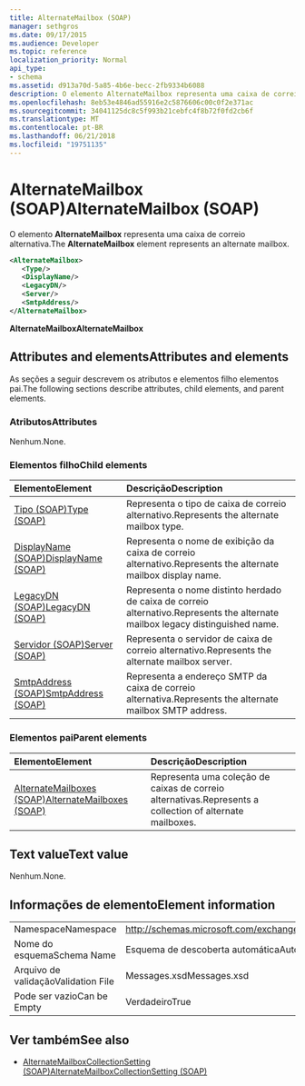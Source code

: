 ```yaml
---
title: AlternateMailbox (SOAP)
manager: sethgros
ms.date: 09/17/2015
ms.audience: Developer
ms.topic: reference
localization_priority: Normal
api_type:
- schema
ms.assetid: d913a70d-5a85-4b6e-becc-2fb9334b6088
description: O elemento AlternateMailbox representa uma caixa de correio alternativa.
ms.openlocfilehash: 8eb53e4846ad55916e2c5876606c00c0f2e371ac
ms.sourcegitcommit: 34041125dc8c5f993b21cebfc4f8b72f0fd2cb6f
ms.translationtype: MT
ms.contentlocale: pt-BR
ms.lasthandoff: 06/21/2018
ms.locfileid: "19751135"
---
```

# <a name="alternatemailbox-soap"></a><span data-ttu-id="08277-103">AlternateMailbox (SOAP)</span><span class="sxs-lookup"><span data-stu-id="08277-103">AlternateMailbox (SOAP)</span></span>

<span data-ttu-id="08277-104">O elemento **AlternateMailbox** representa uma caixa de correio alternativa.</span><span class="sxs-lookup"><span data-stu-id="08277-104">The **AlternateMailbox** element represents an alternate mailbox.</span></span> 
  
```XML
<AlternateMailbox>
   <Type/>
   <DisplayName/>
   <LegacyDN/>
   <Server/>
   <SmtpAddress/>
</AlternateMailbox>
```

 <span data-ttu-id="08277-105">**AlternateMailbox**</span><span class="sxs-lookup"><span data-stu-id="08277-105">**AlternateMailbox**</span></span>
## <a name="attributes-and-elements"></a><span data-ttu-id="08277-106">Attributes and elements</span><span class="sxs-lookup"><span data-stu-id="08277-106">Attributes and elements</span></span>

<span data-ttu-id="08277-107">As seções a seguir descrevem os atributos e elementos filho elementos pai.</span><span class="sxs-lookup"><span data-stu-id="08277-107">The following sections describe attributes, child elements, and parent elements.</span></span>
  
### <a name="attributes"></a><span data-ttu-id="08277-108">Atributos</span><span class="sxs-lookup"><span data-stu-id="08277-108">Attributes</span></span>

<span data-ttu-id="08277-109">Nenhum.</span><span class="sxs-lookup"><span data-stu-id="08277-109">None.</span></span>
  
### <a name="child-elements"></a><span data-ttu-id="08277-110">Elementos filho</span><span class="sxs-lookup"><span data-stu-id="08277-110">Child elements</span></span>

|<span data-ttu-id="08277-111">**Elemento**</span><span class="sxs-lookup"><span data-stu-id="08277-111">**Element**</span></span>|<span data-ttu-id="08277-112">**Descrição**</span><span class="sxs-lookup"><span data-stu-id="08277-112">**Description**</span></span>|
|:-----|:-----|
|[<span data-ttu-id="08277-113">Tipo (SOAP)</span><span class="sxs-lookup"><span data-stu-id="08277-113">Type (SOAP)</span></span>](type-soap.md) <br/> |<span data-ttu-id="08277-114">Representa o tipo de caixa de correio alternativo.</span><span class="sxs-lookup"><span data-stu-id="08277-114">Represents the alternate mailbox type.</span></span>  <br/> |
|[<span data-ttu-id="08277-115">DisplayName (SOAP)</span><span class="sxs-lookup"><span data-stu-id="08277-115">DisplayName (SOAP)</span></span>](displayname-soap.md) <br/> |<span data-ttu-id="08277-116">Representa o nome de exibição da caixa de correio alternativo.</span><span class="sxs-lookup"><span data-stu-id="08277-116">Represents the alternate mailbox display name.</span></span>  <br/> |
|[<span data-ttu-id="08277-117">LegacyDN (SOAP)</span><span class="sxs-lookup"><span data-stu-id="08277-117">LegacyDN (SOAP)</span></span>](legacydn-soap.md) <br/> |<span data-ttu-id="08277-118">Representa o nome distinto herdado de caixa de correio alternativo.</span><span class="sxs-lookup"><span data-stu-id="08277-118">Represents the alternate mailbox legacy distinguished name.</span></span>  <br/> |
|[<span data-ttu-id="08277-119">Servidor (SOAP)</span><span class="sxs-lookup"><span data-stu-id="08277-119">Server (SOAP)</span></span>](server-soap.md) <br/> |<span data-ttu-id="08277-120">Representa o servidor de caixa de correio alternativo.</span><span class="sxs-lookup"><span data-stu-id="08277-120">Represents the alternate mailbox server.</span></span>  <br/> |
|[<span data-ttu-id="08277-121">SmtpAddress (SOAP)</span><span class="sxs-lookup"><span data-stu-id="08277-121">SmtpAddress (SOAP)</span></span>](smtpaddress-soap.md) <br/> |<span data-ttu-id="08277-122">Representa a endereço SMTP da caixa de correio alternativa.</span><span class="sxs-lookup"><span data-stu-id="08277-122">Represents the alternate mailbox SMTP address.</span></span>  <br/> |
   
### <a name="parent-elements"></a><span data-ttu-id="08277-123">Elementos pai</span><span class="sxs-lookup"><span data-stu-id="08277-123">Parent elements</span></span>

|<span data-ttu-id="08277-124">**Elemento**</span><span class="sxs-lookup"><span data-stu-id="08277-124">**Element**</span></span>|<span data-ttu-id="08277-125">**Descrição**</span><span class="sxs-lookup"><span data-stu-id="08277-125">**Description**</span></span>|
|:-----|:-----|
|[<span data-ttu-id="08277-126">AlternateMailboxes (SOAP)</span><span class="sxs-lookup"><span data-stu-id="08277-126">AlternateMailboxes (SOAP)</span></span>](alternatemailboxes-soap.md) <br/> |<span data-ttu-id="08277-127">Representa uma coleção de caixas de correio alternativas.</span><span class="sxs-lookup"><span data-stu-id="08277-127">Represents a collection of alternate mailboxes.</span></span>  <br/> |
   
## <a name="text-value"></a><span data-ttu-id="08277-128">Text value</span><span class="sxs-lookup"><span data-stu-id="08277-128">Text value</span></span>

<span data-ttu-id="08277-129">Nenhum.</span><span class="sxs-lookup"><span data-stu-id="08277-129">None.</span></span>
  
## <a name="element-information"></a><span data-ttu-id="08277-130">Informações de elemento</span><span class="sxs-lookup"><span data-stu-id="08277-130">Element information</span></span>

|||
|:-----|:-----|
|<span data-ttu-id="08277-131">Namespace</span><span class="sxs-lookup"><span data-stu-id="08277-131">Namespace</span></span>  <br/> |http://schemas.microsoft.com/exchange/2010/Autodiscover  <br/> |
|<span data-ttu-id="08277-132">Nome do esquema</span><span class="sxs-lookup"><span data-stu-id="08277-132">Schema Name</span></span>  <br/> |<span data-ttu-id="08277-133">Esquema de descoberta automática</span><span class="sxs-lookup"><span data-stu-id="08277-133">Autodiscover schema</span></span>  <br/> |
|<span data-ttu-id="08277-134">Arquivo de validação</span><span class="sxs-lookup"><span data-stu-id="08277-134">Validation File</span></span>  <br/> |<span data-ttu-id="08277-135">Messages.xsd</span><span class="sxs-lookup"><span data-stu-id="08277-135">Messages.xsd</span></span>  <br/> |
|<span data-ttu-id="08277-136">Pode ser vazio</span><span class="sxs-lookup"><span data-stu-id="08277-136">Can be Empty</span></span>  <br/> |<span data-ttu-id="08277-137">Verdadeiro</span><span class="sxs-lookup"><span data-stu-id="08277-137">True</span></span>  <br/> |
   
## <a name="see-also"></a><span data-ttu-id="08277-138">Ver também</span><span class="sxs-lookup"><span data-stu-id="08277-138">See also</span></span>

- [<span data-ttu-id="08277-139">AlternateMailboxCollectionSetting (SOAP)</span><span class="sxs-lookup"><span data-stu-id="08277-139">AlternateMailboxCollectionSetting (SOAP)</span></span>](alternatemailboxcollectionsetting-soap.md)

